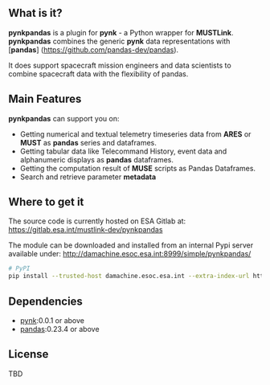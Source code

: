 ## What is it?

**pynkpandas** is a plugin for **pynk** - a Python wrapper for **MUSTLink**.
**pynkpandas** combines the generic **pynk** data representations with [**pandas**]
(https://github.com/pandas-dev/pandas).

It does support spacecraft mission engineers and data scientists to combine spacecraft data with 
the flexibility of pandas.


## Main Features
**pynkpandas** can support you on:

  - Getting numerical and textual telemetry timeseries data from **ARES** or **MUST** as **pandas** series and dataframes.
  - Getting tabular data like Telecommand History, event data and alphanumeric displays as **pandas** dataframes.
  - Getting the computation result of **MUSE** scripts as Pandas Dataframes.
  - Search and retrieve parameter **metadata**
  
  
## Where to get it
The source code is currently hosted on ESA Gitlab at:
https://gitlab.esa.int/mustlink-dev/pynkpandas

The module can be downloaded and installed from an internal Pypi server available under:
http://damachine.esoc.esa.int:8999/simple/pynkpandas/




```sh
# PyPI
pip install --trusted-host damachine.esoc.esa.int --extra-index-url http://damachine.esoc.esa.int:8999/ pynkpandas
```

## Dependencies

- [pynk](https://gitlab.esa.int/mustlink-dev/pynkpandas):0.0.1 or above
- [pandas](https://github.com/pandas-dev/pandas):0.23.4 or above


## License
TBD

